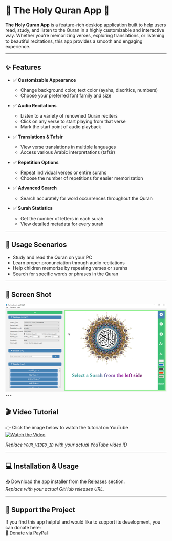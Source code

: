 # 📖 The Holy Quran App 🕌

**The Holy Quran App** is a feature-rich desktop application built to help users read, study, and listen to the Quran in a highly customizable and interactive way. Whether you're memorizing verses, exploring translations, or listening to beautiful recitations, this app provides a smooth and engaging experience.

---

## ✨ Features

- ✅ **Customizable Appearance**  
  - Change background color, text color (ayahs, diacritics, numbers)  
  - Choose your preferred font family and size  

- ✅ **Audio Recitations**  
  - Listen to a variety of renowned Quran reciters  
  - Click on any verse to start playing from that verse  
  - Mark the start point of audio playback  

- ✅ **Translations & Tafsir**  
  - View verse translations in multiple languages  
  - Access various Arabic interpretations (tafsir)  

- ✅ **Repetition Options**  
  - Repeat individual verses or entire surahs  
  - Choose the number of repetitions for easier memorization  

- ✅ **Advanced Search**  
  - Search accurately for word occurrences throughout the Quran  

- ✅ **Surah Statistics**  
  - Get the number of letters in each surah  
  - View detailed metadata for every surah  

---

## 🚀 Usage Scenarios

- Study and read the Quran on your PC  
- Learn proper pronunciation through audio recitations  
- Help children memorize by repeating verses or surahs  
- Search for specific words or phrases in the Quran  

---

## 📸 Screen Shot

<a>
  <img src="The%20Holy%20Quran%20v_1.0.png" alt="The Holy Quran App" width="600" />
</a>
---

## 🎬 Video Tutorial

👉 Click the image below to watch the tutorial on YouTube  
[![Watch the Video](https://img.youtube.com/vi/YOUR_VIDEO_ID/0.jpg)](https://www.youtube.com/watch?v=YOUR_VIDEO_ID)

*Replace `YOUR_VIDEO_ID` with your actual YouTube video ID*

---

## 💻 Installation & Usage

📥 Download the app installer from the [Releases](https://github.com/your-repo/releases) section.  
*Replace with your actual GitHub releases URL.*

---

## 🤝 Support the Project

If you find this app helpful and would like to support its development, you can donate here:  
[💖 Donate via PayPal](https://www.paypal.com/paypalme/imadrizk)
